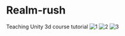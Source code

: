 # Realm-rush
Teaching Unity 3d course tutorial
![1](https://github.com/Slimster17/Realm-rush/assets/96837677/d4c73dbe-a7f2-42df-9d4c-12de56feba53)
![2](https://github.com/Slimster17/Realm-rush/assets/96837677/8ae8198e-5dda-4883-9aa8-5fdb5bc7914c)
![3](https://github.com/Slimster17/Realm-rush/assets/96837677/e2fdb7e0-d820-412a-8436-5bad80987e90)
